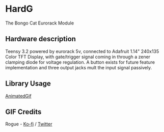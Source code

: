 # HardG
The Bongo Cat Eurorack Module

## Hardware description
Teensy 3.2 powered by eurorack 5v, connected to Adafruit 1.14" 240x135 Color TFT Display, with gate/trigger signal coming in through a zener clamping diode for voltage regulation. A button exists for future feature implementation and three output jacks mult the input signal passively. 

## Library Usage
[AnimatedGif](https://github.com/bitbank2/AnimatedGIF)

## GIF Credits
Rogue - [Ko-fi](https://ko-fi.com/arogue/) / [Twitter](https://twitter.com/StrayRogue)
